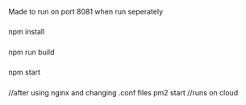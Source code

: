 Made to run on port 8081 when run seperately
#####

npm install
#####

npm run build
#####

npm start
#####

//after using nginx and changing .conf files
pm2 start //runs on cloud
